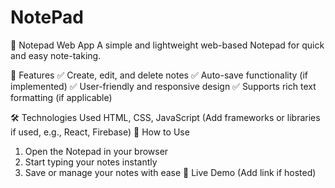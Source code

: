 # NotePad

📝 Notepad Web App
A simple and lightweight web-based Notepad for quick and easy note-taking.

🚀 Features
✅ Create, edit, and delete notes
✅ Auto-save functionality (if implemented)
✅ User-friendly and responsive design
✅ Supports rich text formatting (if applicable)

🛠️ Technologies Used
HTML, CSS, JavaScript
(Add frameworks or libraries if used, e.g., React, Firebase)
📌 How to Use
1. Open the Notepad in your browser
2. Start typing your notes instantly
3. Save or manage your notes with ease
🔗 Live Demo (Add link if hosted)
